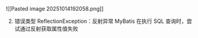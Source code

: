 ![[Pasted image 20251014192058.png]]

2. 错误类型
ReflectionException：反射异常
MyBatis 在执行 SQL 查询时，尝试通过反射获取属性值失败


